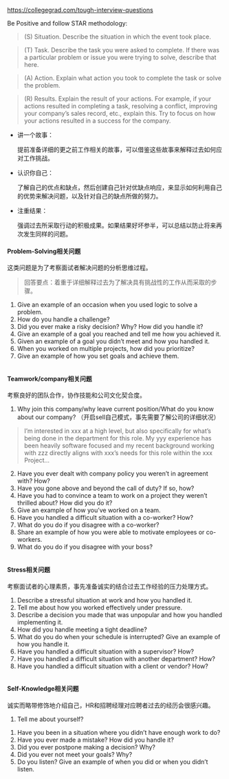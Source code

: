 https://collegegrad.com/tough-interview-questions

Be Positive and follow STAR methodology:
> (S) Situation. Describe the situation in which the event took place.

> (T) Task. Describe the task you were asked to complete. If there was a particular problem or issue you were trying to solve, describe that here.

> (A) Action. Explain what action you took to complete the task or solve the problem.

> (R) Results. Explain the result of your actions. For example, if your actions resulted in completing a task, resolving a conflict, improving your company’s sales record, etc., explain this. Try to focus on how your actions resulted in a success for the company.

* 讲一个故事：

    提前准备详细的更之前工作相关的故事，可以借鉴这些故事来解释过去如何应对工作挑战。

* 认识你自己：

    了解自己的优点和缺点，然后创建自己针对优缺点响应，来显示如何利用自己的优势来解决问题，以及针对自己的缺点所做的努力。

* 注重结果：

    强调过去所采取行动的积极成果。如果结果好坏参半，可以总结以防止将来再次发生同样的问题。


#### Problem-Solving相关问题
这类问题是为了考察面试者解决问题的分析思维过程。
> 回答要点：着重于详细解释过去为了解决具有挑战性的工作从而采取的步骤。

1. Give an example of an occasion when you used logic to solve a problem.
2. How do you handle a challenge?
3. Did you ever make a risky decision? Why? How did you handle it?
4. Give an example of a goal you reached and tell me how you achieved it.
5. Given an example of a goal you didn’t meet and how you handled it.
6. When you worked on multiple projects, how did you prioritize?
7. Give an example of how you set goals and achieve them.
```text

```

#### Teamwork/company相关问题
考察良好的团队合作，协作技能和公司文化契合度。
> 
1. Why join this company/why leave current position/What do you know about our company? （开启sell自己模式，事先需要了解公司的详细状况）

> I’m interested in xxx at a high level, but also specifically for what’s being done in the department for this role. 
My yyy experience has been heavily software focused and my recent background working with zzz directly aligns with xxx’s needs for this role within the xxx Project...

2. Have you ever dealt with company policy you weren’t in agreement with? How?
3. Have you gone above and beyond the call of duty? If so, how?
4. Have you had to convince a team to work on a project they weren’t thrilled about? How did you do it?
5. Give an example of how you’ve worked on a team.
6. Have you handled a difficult situation with a co-worker? How?
7. What do you do if you disagree with a co-worker?
8. Share an example of how you were able to motivate employees or co-workers.
9. What do you do if you disagree with your boss?
````text

````

#### Stress相关问题
考察面试者的心理素质，事先准备诚实的结合过去工作经验的压力处理方式。

1. Describe a stressful situation at work and how you handled it.
2. Tell me about how you worked effectively under pressure.
3. Describe a decision you made that was unpopular and how you handled implementing it.
4. How did you handle meeting a tight deadline?
5. What do you do when your schedule is interrupted? Give an example of how you handle it.
6. Have you handled a difficult situation with a supervisor? How?
7. Have you handled a difficult situation with another department? How?
8. Have you handled a difficult situation with a client or vendor? How?
````text

````

#### Self-Knowledge相关问题
诚实而略带修饰地介绍自己，HR和招聘经理对应聘者过去的经历会很感兴趣。

1. Tell me about yourself?
>
1. Have you been in a situation where you didn’t have enough work to do?
2. Have you ever made a mistake? How did you handle it?
3. Did you ever postpone making a decision? Why?
4. Did you ever not meet your goals? Why?
5. Do you listen? Give an example of when you did or when you didn’t listen.
````text

````

